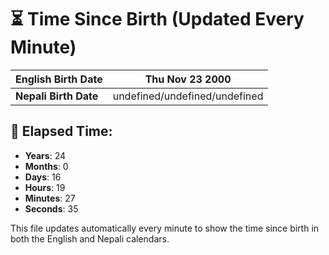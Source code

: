 # ⏳ Time Since Birth (Updated Every Minute)

| **English Birth Date** | Thu Nov 23 2000 |
|------------------------|-------------------------------------|
| **Nepali Birth Date**  | undefined/undefined/undefined                  |

## 📅 Elapsed Time:

- **Years**: 24
- **Months**: 0
- **Days**: 16
- **Hours**: 19
- **Minutes**: 27
- **Seconds**: 35

This file updates automatically every minute to show the time since birth in both the English and Nepali calendars.